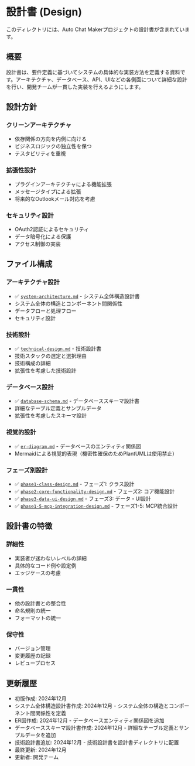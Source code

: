# 設計書 (Design)

このディレクトリには、Auto Chat Makerプロジェクトの設計書が含まれています。

## 概要

設計書は、要件定義に基づいてシステムの具体的な実装方法を定義する資料です。アーキテクチャ、データベース、API、UIなどの各側面について詳細な設計を行い、開発チームが一貫した実装を行えるようにします。

## 設計方針

### クリーンアーキテクチャ
- 依存関係の方向を内側に向ける
- ビジネスロジックの独立性を保つ
- テスタビリティを重視

### 拡張性設計
- プラグインアーキテクチャによる機能拡張
- メッセージタイプによる拡張
- 将来的なOutlookメール対応を考慮

### セキュリティ設計
- OAuth2認証によるセキュリティ
- データ暗号化による保護
- アクセス制御の実装

## ファイル構成

### アーキテクチャ設計
- ✅ [`system-architecture.md`](system-architecture.md) - システム全体構造設計書
- システム全体の構造とコンポーネント間関係性
- データフローと処理フロー
- セキュリティ設計

### 技術設計
- ✅ [`technical-design.md`](technical-design.md) - 技術設計書
- 技術スタックの選定と選択理由
- 技術構成の詳細
- 拡張性を考慮した技術設計

### データベース設計
- ✅ [`database-schema.md`](database-schema.md) - データベーススキーマ設計書
- 詳細なテーブル定義とサンプルデータ
- 拡張性を考慮したスキーマ設計

### 視覚的設計
- ✅ [`er-diagram.md`](er-diagram.md) - データベースのエンティティ関係図
- Mermaidによる視覚的表現（機密性確保のためPlantUMLは使用禁止）

### フェーズ別設計
- ✅ [`phase1-class-design.md`](phase1-class-design.md) - フェーズ1: クラス設計
- ✅ [`phase2-core-functionality-design.md`](phase2-core-functionality-design.md) - フェーズ2: コア機能設計
- ✅ [`phase3-data-ui-design.md`](phase3-data-ui-design.md) - フェーズ3: データ・UI設計
- ✅ [`phase1-5-mcp-integration-design.md`](phase1-5-mcp-integration-design.md) - フェーズ1-5: MCP統合設計

## 設計書の特徴

### 詳細性
- 実装者が迷わないレベルの詳細
- 具体的なコード例や設定例
- エッジケースの考慮

### 一貫性
- 他の設計書との整合性
- 命名規則の統一
- フォーマットの統一

### 保守性
- バージョン管理
- 変更履歴の記録
- レビュープロセス

## 更新履歴

- 初版作成: 2024年12月
- システム全体構造設計書作成: 2024年12月 - システム全体の構造とコンポーネント間関係性を定義
- ER図作成: 2024年12月 - データベースエンティティ関係図を追加
- データベーススキーマ設計書作成: 2024年12月 - 詳細なテーブル定義とサンプルデータを追加
- 技術設計書追加: 2024年12月 - 技術設計書を設計書ディレクトリに配置
- 最終更新: 2024年12月
- 更新者: 開発チーム
